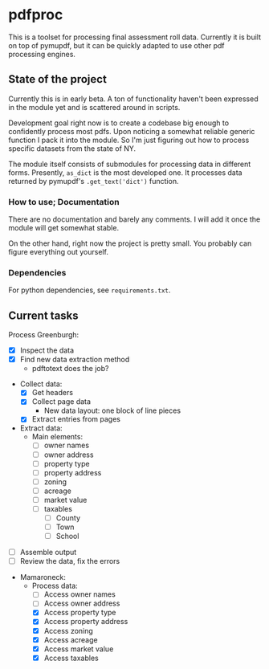 # pdfproc

This is a toolset for processing final assessment roll data. Currently it is built on top of pymupdf, but it can be quickly adapted to use other pdf processing engines.

## State of the project

Currently this is in early beta. A ton of functionality haven't been expressed in the module yet and is scattered around in scripts.

Development goal right now is to create a codebase big enough to confidently process most pdfs. Upon noticing a somewhat reliable generic function I pack it into the module. So I'm just figuring out how to process specific datasets from the state of NY.

The module itself consists of submodules for processing data in different forms. Presently, `as_dict` is the most developed one. It processes data returned by pymupdf's `.get_text('dict')` function.

### How to use; Documentation

There are no documentation and barely any comments. I will add it once the module will get somewhat stable.

On the other hand, right now the project is pretty small. You probably can figure everything out yourself.

### Dependencies

For python dependencies, see `requirements.txt`.

## Current tasks

Process Greenburgh:
- [x] Inspect the data
- [x] Find new data extraction method
    - pdftotext does the job?
- Collect data:
    - [x] Get headers
    - [x] Collect page data
        - New data layout: one block of line pieces
    - [x] Extract entries from pages
- Extract data:
    - Main elements:
        - [ ] owner names
        - [ ] owner address
        - [ ] property type
        - [ ] property address
        - [ ] zoning
        - [ ] acreage
        - [ ] market value
        - [ ] taxables
            - [ ] County
            - [ ] Town
            - [ ] School
- [ ] Assemble output
- [ ] Review the data, fix the errors

- Mamaroneck:
    - Process data:
        - [ ] Access owner names
        - [ ] Access owner address
        - [x] Access property type
        - [x] Access property address
        - [x] Access zoning
        - [x] Access acreage
        - [x] Access market value
        - [x] Access taxables
